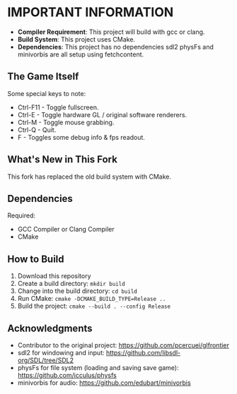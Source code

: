 # IMPORTANT INFORMATION

* **Compiler Requirement**: This project will build with gcc or clang.
* **Build System**: This project uses CMake.
* **Dependencies**: This project has no dependencies sdl2 physFs and minivorbis are all setup using fetchcontent.

## The Game Itself
Some special keys to note:

* Ctrl-F11	- Toggle fullscreen.
* Ctrl-E	- Toggle hardware GL / original software renderers.
* Ctrl-M	- Toggle mouse grabbing.
* Ctrl-Q	- Quit.
* F	- Toggles some debug info & fps readout.

## What's New in This Fork
This fork has replaced the old build system with CMake.

## Dependencies
Required: 
* GCC Compiler or Clang Compiler
* CMake

## How to Build

1. Download this repository
2. Create a build directory: `mkdir build`
3. Change into the build directory: `cd build`
4. Run CMake: `cmake -DCMAKE_BUILD_TYPE=Release ..`
5. Build the project: `cmake --build . --config Release`

## Acknowledgments
* Contributor to the original project: https://github.com/pcercuei/glfrontier
* sdl2 for windowing and input: https://github.com/libsdl-org/SDL/tree/SDL2
* physFs for file system (loading and saving save game): https://github.com/icculus/physfs
* minivorbis for audio: https://github.com/edubart/minivorbis
